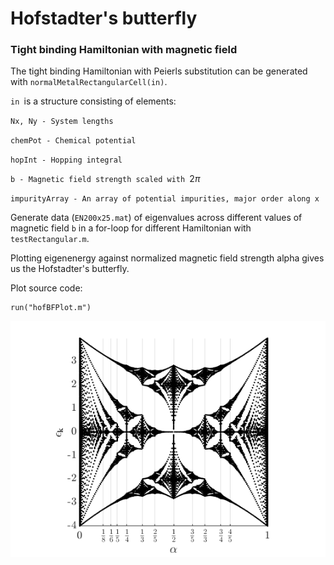 # Hofstadter's butterfly
  
### Tight binding Hamiltonian with magnetic field


The tight binding Hamiltonian with Peierls substitution can be generated with `normalMetalRectangularCell(in)`.




`in `is a structure consisting of elements:




`Nx, Ny - System lengths`




`chemPot - Chemical potential`




`hopInt - Hopping integral`




`b - Magnetic field strength scaled with `$2\pi$




`impurityArray - An array of potential impurities, major order along x`


  


Generate data (`EN200x25.mat`) of eigenvalues across different values of magnetic field `b` in a for-loop for different Hamiltonian with `testRectangular.m`.




Plotting eigenenergy against normalized magnetic field strength alpha gives us the Hofstadter's butterfly.




Plot source code:



```matlab:Code
run("hofBFPlot.m")
```


![figure_0.png](hofstadterbutterfly_images/figure_0.png)


